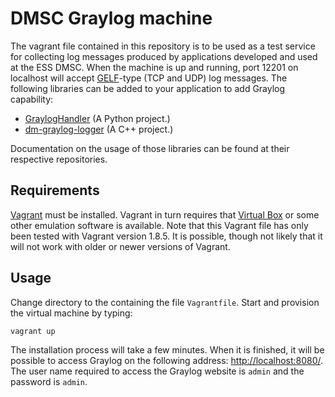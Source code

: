 # DMSC Graylog machine
The vagrant file contained in this repository is to be used as a test service for collecting log messages produced by applications developed and used at the ESS DMSC. When the machine is up and running, port 12201 on localhost will accept [GELF](http://docs.graylog.org/en/2.1/pages/gelf.html)-type (TCP and UDP) log messages. The following libraries can be added to your application to add Graylog capability:

 * [GraylogHandler](https://bitbucket.org/europeanspallationsource/grayloghandler) (A Python project.)
 * [dm-graylog-logger](https://bitbucket.org/europeanspallationsource/dm-graylog-logger) (A C++ project.)

Documentation on the usage of those libraries can be found at their respective repositories.

## Requirements
[Vagrant](https://www.vagrantup.com) must be installed. Vagrant in turn requires that [Virtual Box](https://www.virtualbox.org) or some other emulation software is available. Note that this Vagrant file has only been tested with Vagrant version 1.8.5. It is possible, though not likely that it will not work with older or newer versions of Vagrant.

## Usage
Change directory to the containing the file `Vagrantfile`. Start and provision the virtual machine by typing:

    vagrant up

The installation process will take a few minutes. When it is finished, it will be possible to access Graylog on the following address: [http://localhost:8080/](http://localhost:8080/). The user name required to access the Graylog website is `admin` and the password is `admin`.
